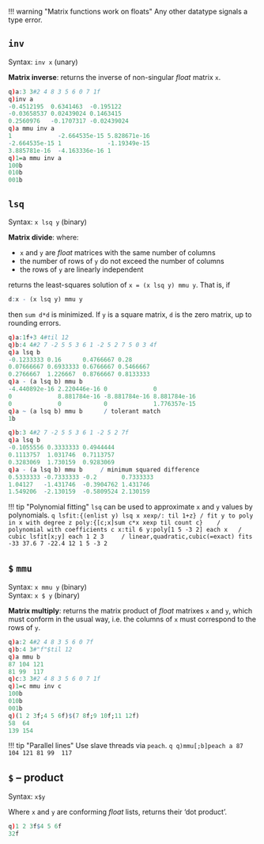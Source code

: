 !!! warning "Matrix functions work on floats"
    Any other datatype signals a type error.

## `inv`

Syntax: `inv x` (unary)

**Matrix inverse**: returns the inverse of non-singular _float_ matrix `x`.
```q
q)a:3 3#2 4 8 3 5 6 0 7 1f
q)inv a
-0.4512195  0.6341463  -0.195122
-0.03658537 0.02439024 0.1463415
0.2560976   -0.1707317 -0.02439024
q)a mmu inv a
1             -2.664535e-15 5.828671e-16
-2.664535e-15 1             -1.19349e-15
3.885781e-16  -4.163336e-16 1
q)1=a mmu inv a
100b
010b
001b
```


`lsq`
-----

Syntax: `x lsq y` (binary)

**Matrix divide**: where: 

- `x` and `y` are _float_ matrices with the same number of columns
- the number of rows of `y` do not exceed the number of columns
- the rows of `y` are linearly independent

returns the least-squares solution of `x = (x lsq y) mmu y`. That is, if
```q
d:x - (x lsq y) mmu y
```
then `sum d*d` is minimized. If `y` is a square matrix, `d` is the zero matrix, up to rounding errors.
```q
q)a:1f+3 4#til 12
q)b:4 4#2 7 -2 5 5 3 6 1 -2 5 2 7 5 0 3 4f
q)a lsq b
-0.1233333 0.16      0.4766667 0.28
0.07666667 0.6933333 0.6766667 0.5466667
0.2766667  1.226667  0.8766667 0.8133333
q)a - (a lsq b) mmu b
-4.440892e-16 2.220446e-16 0             0
0             8.881784e-16 -8.881784e-16 8.881784e-16
0             0            0             1.776357e-15
q)a ~ (a lsq b) mmu b      / tolerant match
1b

q)b:3 4#2 7 -2 5 5 3 6 1 -2 5 2 7f
q)a lsq b
-0.1055556 0.3333333 0.4944444
0.1113757  1.031746  0.7113757
0.3283069  1.730159  0.9283069
q)a - (a lsq b) mmu b     / minimum squared difference
0.5333333 -0.7333333 -0.2       0.7333333
1.04127   -1.431746  -0.3904762 1.431746
1.549206  -2.130159  -0.5809524 2.130159
```

!!! tip "Polynomial fitting"
    `lsq` can be used to approximate `x` and `y` values by polynomials.
    ```q
    lsfit:{(enlist y) lsq x xexp/: til 1+z} / fit y to poly in x with degree z
    poly:{[c;x]sum c*x xexp til count c}    / polynomial with coefficients c
    x:til 6
    y:poly[1 5 -3 2] each x   / cubic
    lsfit[x;y] each 1 2 3     / linear,quadratic,cubic(=exact) fits
    -33 37.6
    7 -22.4 12
    1 5 -3 2
    ```

## `$` `mmu`

Syntax: `x mmu y` (binary)  
Syntax: `x $ y` (binary)

**Matrix multiply**: returns the matrix product of _float_ matrixes `x` and `y`, which must conform in the usual way, i.e. the columns of `x` must correspond to the rows of `y`.
```q
q)a:2 4#2 4 8 3 5 6 0 7f
q)b:4 3#"f"$til 12
q)a mmu b
87 104 121
81 99  117
q)c:3 3#2 4 8 3 5 6 0 7 1f
q)1=c mmu inv c
100b
010b
001b
q)(1 2 3f;4 5 6f)$(7 8f;9 10f;11 12f)
58  64
139 154
```

!!! tip "Parallel lines"
    Use slave threads via `peach`.
    ```q
    q)mmu[;b]peach a
    87 104 121
    81 99  117
    ```

## `$` – product

Syntax: `x$y`

Where `x` and `y` are conforming _float_ lists, returns their ‘dot product’.
```q
q)1 2 3f$4 5 6f
32f
```
